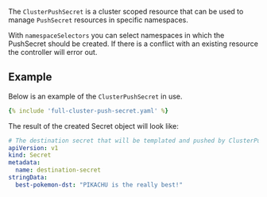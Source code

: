 The `ClusterPushSecret` is a cluster scoped resource that can be used to manage `PushSecret` resources in specific namespaces.

With `namespaceSelectors` you can select namespaces in which the PushSecret should be created.
If there is a conflict with an existing resource the controller will error out.

## Example

Below is an example of the `ClusterPushSecret` in use.

```yaml
{% include 'full-cluster-push-secret.yaml' %}
```

The result of the created Secret object will look like:

```yaml
# The destination secret that will be templated and pushed by ClusterPushSecret.
apiVersion: v1
kind: Secret
metadata:
  name: destination-secret
stringData:
  best-pokemon-dst: "PIKACHU is the really best!"
```
